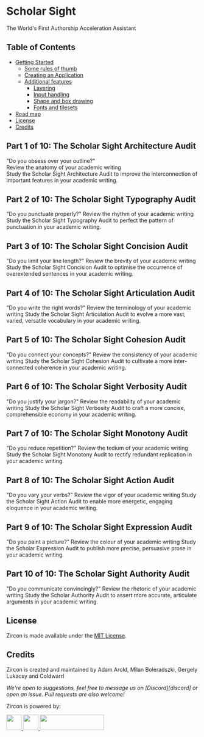 # Scholar Sight

The World's First Authorship Acceleration Assistant

## Table of Contents

- [Getting Started](https://github.com/Hexworks/zircon#getting-started)
  - [Some rules of thumb](https://github.com/Hexworks/zircon#some-rules-of-thumb)
  - [Creating an Application](https://github.com/Hexworks/zircon#creating-an-application)
  - [Additional features](https://github.com/Hexworks/zircon#additional-features)
    - [Layering](https://github.com/Hexworks/zircon#layering)
    - [Input handling](https://github.com/Hexworks/zircon#input-handling)
    - [Shape and box drawing](https://github.com/Hexworks/zircon#shape-and-box-drawing)
    - [Fonts and tilesets](https://github.com/Hexworks/zircon#fonts-and-tilesets)
- [Road map](https://github.com/Hexworks/zircon#road-map)
- [License](https://github.com/Hexworks/zircon#license)
- [Credits](https://github.com/Hexworks/zircon#credits)



## Part 1 of 10: The Scholar Sight Architecture Audit
"Do you obsess over your outline?"  
Review the anatomy of your academic writing  
Study the Scholar Sight Architecture Audit to improve the interconnection of important features in your academic writing.  


## Part 2 of 10: The Scholar Sight Typography Audit
"Do you punctuate properly?"
Review the rhythm of your academic writing
Study the Scholar Sight Typography Audit to perfect the pattern of punctuation in your academic writing.


## Part 3 of 10: The Scholar Sight Concision Audit
"Do you limit your line length?"
Review the brevity of your academic writing
Study the Scholar Sight Concision Audit to optimise the occurrence of overextended sentences in your academic writing.


## Part 4 of 10: The Scholar Sight Articulation Audit
"Do you write the right words?"
Review the terminology of your academic writing
Study the Scholar Sight Articulation Audit to evolve a more vast, varied, versatile vocabulary in your academic writing.


## Part 5 of 10: The Scholar Sight Cohesion Audit
"Do you connect your concepts?"
Review the consistency of your academic writing
Study the Scholar Sight Cohesion Audit to cultivate a more inter-connected coherence in your academic writing.


## Part 6 of 10: The Scholar Sight Verbosity Audit
"Do you justify your jargon?"
Review the readability of your academic writing
Study the Scholar Sight Verbosity Audit to craft a more concise, comprehensible economy in your academic writing.


## Part 7 of 10: The Scholar Sight Monotony Audit
"Do you reduce repetition?"
Review the tedium of your academic writing
Study the Scholar Sight Monotony Audit to rectify redundant replication in your academic writing.


## Part 8 of 10: The Scholar Sight Action Audit
"Do you vary your verbs?"
Review the vigor of your academic writing
Study the Scholar Sight Action Audit to enable more energetic, engaging eloquence in your academic writing.


## Part 9 of 10: The Scholar Sight Expression Audit
"Do you paint a picture?"
Review the colour of your academic writing
Study the Scholar Expression Audit to publish more precise, persuasive prose in your academic writing.


## Part 10 of 10: The Scholar Sight Authority Audit
"Do you communicate convincingly?"
Review the rhetoric of your academic writing
Study the Scholar Authority Audit to assert more accurate, articulate arguments in your academic writing.






## License
Zircon is made available under the [MIT License](http://www.opensource.org/licenses/mit-license.php).

## Credits
Zircon is created and maintained by Adam Arold, Milan Boleradszki, Gergely Lukacsy and Coldwarrl

*We're open to suggestions, feel free to message us on [Discord][discord] or open an issue.*
*Pull requests are also welcome!*

Zircon is powered by:

<a href="https://www.jetbrains.com/idea/">
    <img src="https://github.com/Hexworks/zircon/blob/master/images/idea_logo.png" width="40" height="40" />
</a>
<a href="https://kotlinlang.org/">
    <img src="https://github.com/Hexworks/zircon/blob/master/images/kotlin_logo.png" width="40" height="40" />
</a>
<a href="https://www.yourkit.com/java/profiler/">
    <img src="https://github.com/Hexworks/zircon/blob/master/images/yklogo.png" width="168" height="40" />
</a>

